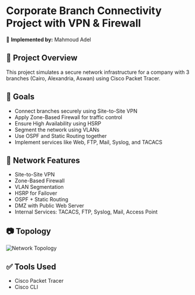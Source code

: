 # Corporate Branch Connectivity Project with VPN & Firewall

🔧 **Implemented by:** Mahmoud Adel

## 📌 Project Overview
This project simulates a secure network infrastructure for a company with 3 branches (Cairo, Alexandria, Aswan) using Cisco Packet Tracer.

## 🎯 Goals
- Connect branches securely using Site-to-Site VPN
- Apply Zone-Based Firewall for traffic control
- Ensure High Availability using HSRP
- Segment the network using VLANs
- Use OSPF and Static Routing together
- Implement services like Web, FTP, Mail, Syslog, and TACACS

## 🧱 Network Features
- Site-to-Site VPN
- Zone-Based Firewall
- VLAN Segmentation
- HSRP for Failover
- OSPF + Static Routing
- DMZ with Public Web Server
- Internal Services: TACACS, FTP, Syslog, Mail, Access Point

## 📷 Topology
![Network Topology](topology.png)

## ✅ Tools Used
- Cisco Packet Tracer
- Cisco CLI
